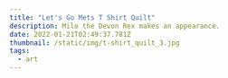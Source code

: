 ```yaml
---
title: "Let's Go Mets T Shirt Quilt"
description: Milo the Devon Rex makes an appearance.
date: 2022-01-21T02:49:37.781Z
thumbnail: /static/img/t-shirt_quilt_3.jpg
tags:
  - art
---
```

